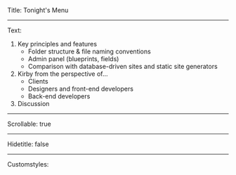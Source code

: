Title: Tonight's Menu

----

Text: 

1. Key principles and features
    - Folder structure & file naming conventions
    - Admin panel (blueprints, fields)
   - Comparison with database-driven sites and static site generators
2. Kirby from the perspective of…
    - Clients
    - Designers and front-end developers
    - Back-end developers
3. Discussion

----

Scrollable: true

----

Hidetitle: false

----

Customstyles: 